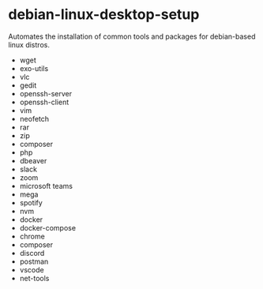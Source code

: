 # debian-linux-desktop-setup
Automates the installation of common tools and packages for debian-based linux distros.

* wget
* exo-utils
* vlc
* gedit
* openssh-server
* openssh-client
* vim
* neofetch
* rar
* zip
* composer
* php
* dbeaver
* slack
* zoom
* microsoft teams
* mega
* spotify
* nvm
* docker
* docker-compose
* chrome
* composer
* discord
* postman
* vscode
* net-tools

